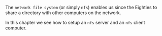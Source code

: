 The `network file system` (or simply `nfs`) enables us
since the Eighties to share a directory with other computers on the
network.

In this chapter we see how to setup an `nfs` server and an
`nfs` client computer.


